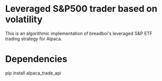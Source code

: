 # Leveraged S&P500 trader based on volatility

This is an algorithmic implementation of breadboi's leveraged S&amp;P ETF trading strategy for Alpaca.

# Dependencies

pip install alpaca_trade_api
